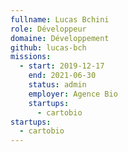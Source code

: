```yaml
---
fullname: Lucas Bchini
role: Développeur
domaine: Développement
github: lucas-bch
missions:
  - start: 2019-12-17
    end: 2021-06-30
    status: admin
    employer: Agence Bio
    startups:
      - cartobio
startups:
  - cartobio
---
```

